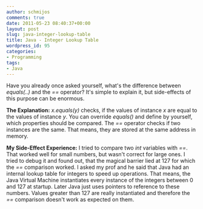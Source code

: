 ```yaml
---
author: schmijos
comments: true
date: 2011-05-23 08:40:37+00:00
layout: post
slug: java-integer-lookup-table
title: Java - Integer Lookup Table
wordpress_id: 95
categories:
- Programming
tags:
- Java
---
```


Have you already once asked yourself, what's the difference between _equals(..)_ and the _==_ operator? It's simple to explain it, but side-effects of this purpose can be enormous.

**The Explanation:**
_x.equals(y)_ checks, if the values of instance _x_ are equal to the values of instance _y_. You can override _equals()_ and define by yourself, which properties should be compared.
The _==_ operator checks if two instances are the same. That means, they are stored at the same address in memory.

**My Side-Effect Experience:**
I tried to compare two _int_ variables with _==_. That worked well for small numbers, but wasn't correct for large ones. I tried to debug it and found out, that the magical barrier lied at 127 for which the _==_ comparison worked. I asked my prof and he said that Java had an internal lookup table for integers to speed up operations. That means, the Java Virtual Machine instantiates every instance of the integers between 0 and 127 at startup. Later Java just uses pointers to reference to these numbers. Values greater than 127 are really instantiated and therefore the _==_ comparison doesn't work as expected on them.
